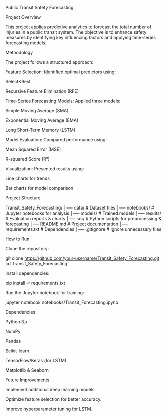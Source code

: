 Public Transit Safety Forecasting

Project Overview

This project applies predictive analytics to forecast the total number of injuries in a public transit system. The objective is to enhance safety measures by identifying key influencing factors and applying time-series forecasting models.

Methodology

The project follows a structured approach:

Feature Selection: Identified optimal predictors using:

SelectKBest

Recursive Feature Elimination (RFE)

Time-Series Forecasting Models: Applied three models:

Simple Moving Average (SMA)

Exponential Moving Average (EMA)

Long Short-Term Memory (LSTM)

Model Evaluation: Compared performance using:

Mean Squared Error (MSE)

R-squared Score (R²)

Visualization: Presented results using:

Line charts for trends

Bar charts for model comparison

Project Structure

Transit_Safety_Forecasting/
│── data/                  # Dataset files
│── notebooks/             # Jupyter notebooks for analysis
│── models/                # Trained models
│── results/               # Evaluation reports & charts
│── src/                   # Python scripts for preprocessing & forecasting
│── README.md              # Project documentation
│── requirements.txt       # Dependencies
│── .gitignore             # Ignore unnecessary files

How to Run

Clone the repository:

git clone https://github.com/your-username/Transit_Safety_Forecasting.git
cd Transit_Safety_Forecasting

Install dependencies:

pip install -r requirements.txt

Run the Jupyter notebook for training:

jupyter notebook notebooks/Transit_Forecasting.ipynb

Dependencies

Python 3.x

NumPy

Pandas

Scikit-learn

TensorFlow/Keras (for LSTM)

Matplotlib & Seaborn

Future Improvements

Implement additional deep learning models.

Optimize feature selection for better accuracy.

Improve hyperparameter tuning for LSTM.
